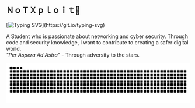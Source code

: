 ## ＮｏＴＸｐｌｏｉｔ👋
[![Typing SVG](https://readme-typing-svg.demolab.com?font=Fira+Code&pause=1000&width=900&lines=Hi!+My+name+is+Achmad+Muzakki+Annafiysi%2C+but+you+can+call+me+Muzakki.)](https://git.io/typing-svg)
 <p>A Student who is passionate about networking and cyber security. 
 Through code and security knowledge, I want to contribute to creating a safer digital world.<br>
 <em>"Per Aspera Ad Astra"</em> - Through adversity to the stars.</p>
                
![GitHub Snake Animation](https://raw.githubusercontent.com/notmuzakki/notmuzakki/refs/heads/output/github-snake-dark.svg)
